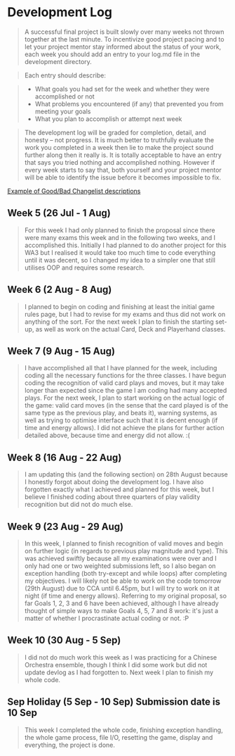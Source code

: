 # Development Log
> A successful final project is built slowly over many weeks not thrown together at the last minute. To incentivize good project pacing and to let your project mentor stay informed about the status of your work, each week you should add an entry to your log.md file in the development directory.

> Each entry should describe:

> - What goals you had set for the week and whether they were accomplished or not
> - What problems you encountered (if any) that prevented you from meeting your goals
> - What you plan to accomplish or attempt next week

> The development log will be graded for completion, detail, and honesty – not progress. It is much better to truthfully evaluate the work you completed in a week then lie to make the project sound further along then it really is. It is totally acceptable to have an entry that says you tried nothing and accomplished nothing. However if every week starts to say that, both yourself and your project mentor will be able to identify the issue before it becomes impossible to fix.

[Example of Good/Bad Changelist descriptions](https://google.github.io/eng-practices/review/developer/cl-descriptions.html)

## Week 5 (26 Jul - 1 Aug)
> For this week I had only planned to finish the proposal since there were many exams this week and in the following two weeks, and I accomplished this.
> Initially I had planned to do another project for this WA3 but I realised it would take too much time to code everything until it was decent, so I changed my idea to a simpler one that still utilises OOP and requires some research.

## Week 6 (2 Aug - 8 Aug)
> I planned to begin on coding and finishing at least the initial game rules page, but I had to revise for my exams and thus did not work on anything of the sort. For the next week I plan to finish the starting set-up, as well as work on the actual Card, Deck and Playerhand classes.

## Week 7 (9 Aug - 15 Aug)
> I have accomplished all that I have planned for the week, including coding all the necessary functions for the three classes. I have begun coding the recognition of valid card plays and moves, but it may take longer than expected since the game I am coding had many accepted plays. For the next week, I plan to start working on the actual logic of the game: valid card moves (in the sense that the card played is of the same type as the previous play, and beats it), warning systems, as well as trying to optimise interface such that it is decent enough (if time and energy allows).
> I did not achieve the plans for further action detailed above, because time and energy did not allow. :(

## Week 8 (16 Aug - 22 Aug)
> I am updating this (and the following section) on 28th August because I honestly forgot about doing the development log. I have also forgotten exactly what I achieved and planned for this week, but I believe I finished coding about three quarters of play validity recognition but did not do much else.

## Week 9 (23 Aug - 29 Aug)
> In this week, I planned to finish recognition of valid moves and begin on further logic (in regards to previous play magnitude and type). This was achieved swiftly because all my examinations were over and I only had one or two weighted submissions left, so I also began on exception handling (both try-except and while loops) after completing my objectives. I will likely not be able to work on the code tomorrow (29th August) due to CCA until 6.45pm, but I will try to work on it at night (if time and energy allows). Referring to my original proposal, so far Goals 1, 2, 3 and 6 have been achieved, although I have already thought of simple ways to make Goals 4, 5, 7 and 8 work: it's just a matter of whether I procrastinate actual coding or not. :P

## Week 10 (30 Aug - 5 Sep)
> I did not do much work this week as I was practicing for a Chinese Orchestra ensemble, though I think I did some work but did not update devlog as I had forgotten to. Next week I plan to finish my whole code.

## Sep Holiday (5 Sep - 10 Sep) **Submission date is 10 Sep**
> This week I completed the whole code, finishing exception handling, the whole game process, file I/O,  resetting the game, display and everything, the project is done.
